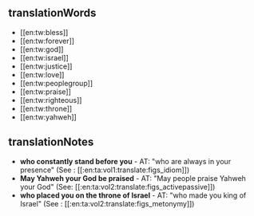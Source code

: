## translationWords

* [[en:tw:bless]]
* [[en:tw:forever]]
* [[en:tw:god]]
* [[en:tw:israel]]
* [[en:tw:justice]]
* [[en:tw:love]]
* [[en:tw:peoplegroup]]
* [[en:tw:praise]]
* [[en:tw:righteous]]
* [[en:tw:throne]]
* [[en:tw:yahweh]]

## translationNotes

* **who constantly stand before you** - AT: "who are always in your presence" (See : [[:en:ta:vol1:translate:figs_idiom]])
* **May Yahweh your God be praised** - AT: "May people praise Yahweh your God" (See: [[:en:ta:vol2:translate:figs_activepassive]])
* **who placed you on the throne of Israel** - AT: "who made you king of Israel" (See : [[:en:ta:vol2:translate:figs_metonymy]])
